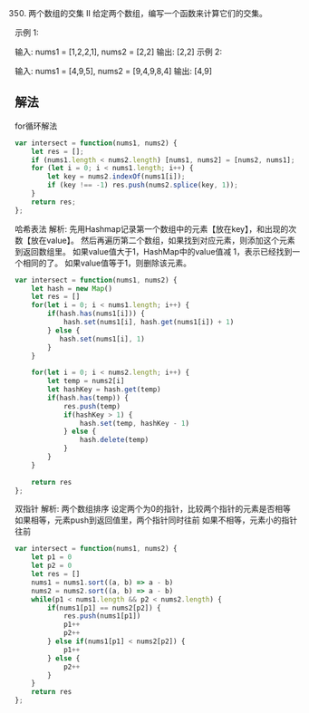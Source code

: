 350. 两个数组的交集 II
给定两个数组，编写一个函数来计算它们的交集。

示例 1:

输入: nums1 = [1,2,2,1], nums2 = [2,2]
输出: [2,2]
示例 2:

输入: nums1 = [4,9,5], nums2 = [9,4,9,8,4]
输出: [4,9]

## 解法

for循环解法
```js
var intersect = function(nums1, nums2) {
    let res = [];
    if (nums1.length < nums2.length) [nums1, nums2] = [nums2, nums1];
    for (let i = 0; i < nums1.length; i++) {
        let key = nums2.indexOf(nums1[i]);
        if (key !== -1) res.push(nums2.splice(key, 1));
    }
    return res;
};
```
哈希表法
解析:
先用Hashmap记录第一个数组中的元素【放在key】，和出现的次数【放在value】。
然后再遍历第二个数组，如果找到对应元素，则添加这个元素到返回数组里。
如果value值大于1，HashMap中的value值减 1，表示已经找到一个相同的了。
如果value值等于1，则删除该元素。
```js
var intersect = function(nums1, nums2) {
    let hash = new Map()
    let res = []
    for(let i = 0; i < nums1.length; i++) {
        if(hash.has(nums1[i])) {
            hash.set(nums1[i], hash.get(nums1[i]) + 1)
        } else {
           hash.set(nums1[i], 1) 
        }
    }
    
    for(let i = 0; i < nums2.length; i++) {
        let temp = nums2[i]
        let hashKey = hash.get(temp)
        if(hash.has(temp)) {
            res.push(temp)
            if(hashKey > 1) {
                hash.set(temp, hashKey - 1)
            } else {
                hash.delete(temp)
            }
        }
    }
    
    return res
};
```
双指针
解析:
两个数组排序
设定两个为0的指针，比较两个指针的元素是否相等
如果相等，元素push到返回值里，两个指针同时往前
如果不相等，元素小的指针往前

```js
var intersect = function(nums1, nums2) {
    let p1 = 0
    let p2 = 0
    let res = []
    nums1 = nums1.sort((a, b) => a - b)
    nums2 = nums2.sort((a, b) => a - b)
    while(p1 < nums1.length && p2 < nums2.length) {
        if(nums1[p1] == nums2[p2]) {
            res.push(nums1[p1])
            p1++
            p2++
        } else if(nums1[p1] < nums2[p2]) {
            p1++
        } else {
            p2++
        }
    }
    return res
};

```